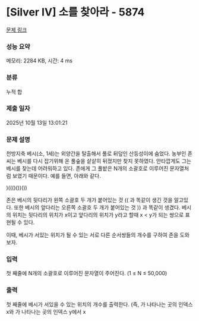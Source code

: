 # [Silver IV] 소를 찾아라 - 5874 

[문제 링크](https://www.acmicpc.net/problem/5874) 

### 성능 요약

메모리: 2284 KB, 시간: 4 ms

### 분류

누적 합

### 제출 일자

2025년 10월 13일 13:01:21

### 문제 설명

<p>천방지축 베시(소, 1세)는 외양간을 탈출해서 풀로 뒤덮인 산등성이에 숨었다. 농부인 존씨는 베시를 다시 잡기위해 온 풀숲을 샅샅히 뒤졌지만 찾지 못하였다. 안타깝게도 그는 베시를 찾는데 어려워하고 있다. 존에게 그 풀밭은 N개의 소괄호로 이루어진 문자열처럼 보였기 때문이다. 예를 들면, 아래와 같다.</p>

<p>)((()())())</p>

<p>존은 베시의 뒷다리가 왼쪽 소괄호 두 개가 붙어있는 것 (( 과 똑같이 생긴 것을 알고있다. 또한 베시의 앞다리는 오른쪽 소괄호 두 개가 붙어있는 것 )) 과 똑같이 생겼다. 베시의 위치는 뒷다리의 위치가 x이고 앞다리의 위치가 y라고 할때 x < y가 되는 쌍으로 표현될 수 있다.</p>

<p>이때, 베시가 서있는 위치가 될 수 있는 서로 다른 순서쌍들의 개수를 구하여 존을 도와보자.</p>

### 입력 

 <p>첫 째줄에 N개의 소괄호로 이루어진 문자열이 주어진다. (1 ≤ N ≤ 50,000)</p>

### 출력 

 <p>첫 째줄에 베시가 서있을 수 있는 위치의 개수를 출력한다. (즉,  가 나타나는 곳의 인덱스 x와 가 나타나는 곳의 인덱스 y에서 x<y가 되는 서로 다른 순서쌍들의 개수를 출력한다.)</p>

